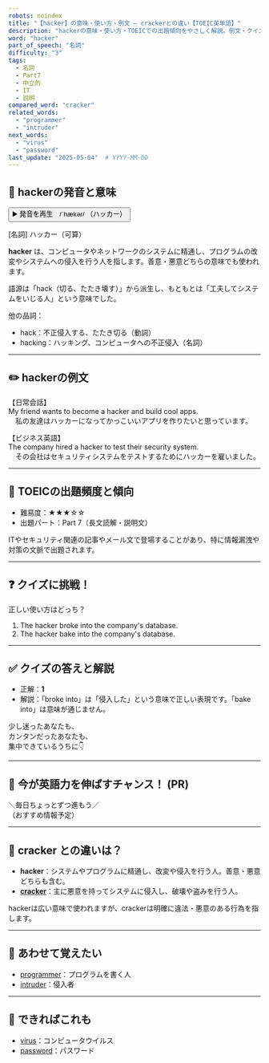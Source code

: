 ```yaml
---
robots: noindex
title: "【hacker】の意味・使い方・例文 ― crackerとの違い【TOEIC英単語】"
description: "hackerの意味・使い方・TOEICでの出題傾向をやさしく解説。例文・クイズ付きでcrackerとの違いもわかりやすく学べます。"
word: "hacker"
part_of_speech: "名詞"
difficulty: "3"
tags:
  - 名詞
  - Part7
  - 中立的
  - IT
  - 説明
compared_word: "cracker"
related_words:
  - "programmer"
  - "intruder"
next_words:
  - "virus"
  - "password"
last_update: "2025-05-04"  # YYYY-MM-DD
---
```


## 🔰 hackerの発音と意味

<button class="play-audio" onclick="playTTS('hacker')">
  <span class="play-audio-main">
    ▶️ 発音を再生　/ˈhækər/
  </span>
  <span class="play-audio-sub">
    （ハッカー）
  </span>
</button>

[名詞] ハッカー（可算）

**hacker** は、コンピュータやネットワークのシステムに精通し、プログラムの改変やシステムへの侵入を行う人を指します。善意・悪意どちらの意味でも使われます。

語源は「hack（切る、たたき壊す）」から派生し、もともとは「工夫してシステムをいじる人」という意味でした。

他の品詞：  
- hack：不正侵入する、たたき切る（動詞）
- hacking：ハッキング、コンピュータへの不正侵入（名詞）

---

## ✏️ hackerの例文

【日常会話】  
My friend wants to become a hacker and build cool apps.  
　私の友達はハッカーになってかっこいいアプリを作りたいと思っています。

【ビジネス英語】  
The company hired a hacker to test their security system.  
　その会社はセキュリティシステムをテストするためにハッカーを雇いました。

---

## 🎯 TOEICの出題頻度と傾向

- 難易度：★★★☆☆
- 出題パート：Part 7（長文読解・説明文）

ITやセキュリティ関連の記事やメール文で登場することがあり、特に情報漏洩や対策の文脈で出題されます。

---

## ❓ クイズに挑戦！

正しい使い方はどっち？

1. The hacker broke into the company's database.  
2. The hacker bake into the company's database.

---

## ✅ クイズの答えと解説

- 正解：**1**
- 解説：「broke into」は「侵入した」という意味で正しい表現です。「bake into」は意味が通じません。

少し迷ったあなたも、  
カンタンだったあなたも、  
集中できているうちに👇️

---

## 🚀 今が英語力を伸ばすチャンス！ (PR)

<div class="info-center">
＼毎日ちょっとずつ進もう／<br>  
（おすすめ情報予定）
</div>

---

## 🤔  cracker との違いは？

- **hacker**：システムやプログラムに精通し、改変や侵入を行う人。善意・悪意どちらも含む。
- **[cracker](/word/cracker)**：主に悪意を持ってシステムに侵入し、破壊や盗みを行う人。

hackerは広い意味で使われますが、crackerは明確に違法・悪意のある行為を指します。

---

## 🧩 あわせて覚えたい

- [programmer](/word/programmer)：プログラムを書く人
- [intruder](/word/intruder)：侵入者

---

## 📖 できればこれも

- [virus](/word/virus)：コンピュータウイルス
- [password](/word/password)：パスワード

<!-- cvid: aid38_bid11 -->
